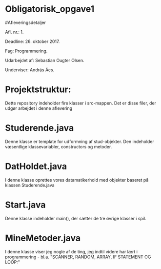 # Obligatorisk_opgave1

#Afleveringsdetaljer

Afl. nr.: 1.

Deadline: 26. oktober 2017.

Fag: Programmering.

Udarbejdet af: Sebastian Ougter Olsen.

Underviser: András Ács.

# Projektstruktur:

Dette repository indeholder fire klasser i src-mappen. Det er disse filer, der udgør arbejdet i denne aflevering

# Studerende.java

Denne klasse er template for udformning af stud-objekter. Den indeholder væsentlige klassevariabler, constructors og metoder.

# DatHoldet.java

I denne klasse oprettes vores datamatikerhold med objekter baseret på klassen Studerende.java

# Start.java

Denne klasse indeholder main(), der sætter de tre øvrige klasser i spil.

# MineMetoder.java

I denne klasse viser jeg nogle af de ting, jeg indtil videre har lært i programmering - bl.a. 
"SCANNER, RANDOM, ARRAY, IF STATEMENT OG LOOP:"

